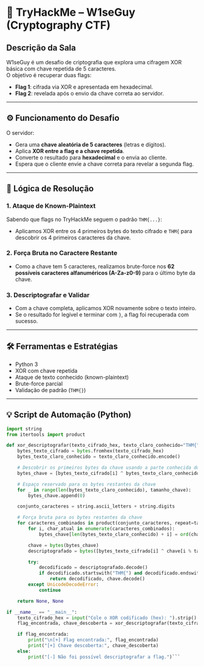 # 🧠 TryHackMe – W1seGuy (Cryptography CTF)

## Descrição da Sala  
W1seGuy é um desafio de criptografia que explora uma cifragem XOR básica com chave repetida de 5 caracteres.  
O objetivo é recuperar duas flags:

- **Flag 1**: cifrada via XOR e apresentada em hexadecimal.  
- **Flag 2**: revelada após o envio da chave correta ao servidor.

---

## ⚙️ Funcionamento do Desafio

O servidor:

- Gera uma **chave aleatória de 5 caracteres** (letras e dígitos).
- Aplica **XOR entre a flag e a chave repetida**.
- Converte o resultado para **hexadecimal** e o envia ao cliente.
- Espera que o cliente envie a chave correta para revelar a segunda flag.

---

## 🧩 Lógica de Resolução

### 1. Ataque de Known-Plaintext
Sabendo que flags no TryHackMe seguem o padrão `THM{...}`:

- Aplicamos XOR entre os 4 primeiros bytes do texto cifrado e `THM{` para descobrir os 4 primeiros caracteres da chave.

### 2. Força Bruta no Caractere Restante

- Como a chave tem 5 caracteres, realizamos brute-force nos **62 possíveis caracteres alfanuméricos (A-Za-z0-9)** para o último byte da chave.

### 3. Descriptografar e Validar

- Com a chave completa, aplicamos XOR novamente sobre o texto inteiro.
- Se o resultado for legível e terminar com `}`, a flag foi recuperada com sucesso.

---

## 🛠️ Ferramentas e Estratégias

- Python 3  
- XOR com chave repetida  
- Ataque de texto conhecido (known-plaintext)  
- Brute-force parcial  
- Validação de padrão (`THM{}`)

---

## 💡 Script de Automação (Python)

```python
import string
from itertools import product

def xor_descriptografar(texto_cifrado_hex, texto_claro_conhecido="THM{", tamanho_chave=5):
    bytes_texto_cifrado = bytes.fromhex(texto_cifrado_hex)
    bytes_texto_claro_conhecido = texto_claro_conhecido.encode()

    # Descobrir os primeiros bytes da chave usando a parte conhecida do texto claro
    bytes_chave = [bytes_texto_cifrado[i] ^ bytes_texto_claro_conhecido[i] for i in range(len(bytes_texto_claro_conhecido))]

    # Espaço reservado para os bytes restantes da chave
    for _ in range(len(bytes_texto_claro_conhecido), tamanho_chave):
        bytes_chave.append(0)

    conjunto_caracteres = string.ascii_letters + string.digits

    # Força bruta para os bytes restantes da chave
    for caracteres_combinados in product(conjunto_caracteres, repeat=tamanho_chave - len(bytes_texto_claro_conhecido)):
        for i, char_atual in enumerate(caracteres_combinados):
            bytes_chave[len(bytes_texto_claro_conhecido) + i] = ord(char_atual)

        chave = bytes(bytes_chave)
        descriptografado = bytes([bytes_texto_cifrado[i] ^ chave[i % tamanho_chave] for i in range(len(bytes_texto_cifrado))])

        try:
            decodificado = descriptografado.decode()
            if decodificado.startswith("THM{") and decodificado.endswith("}"):
                return decodificado, chave.decode()
        except UnicodeDecodeError:
            continue

    return None, None

if __name__ == "__main__":
    texto_cifrado_hex = input("Cole o XOR codificado (hex): ").strip()
    flag_encontrada, chave_descoberta = xor_descriptografar(texto_cifrado_hex)

    if flag_encontrada:
        print("\n[+] Flag encontrada:", flag_encontrada)
        print("[+] Chave descoberta:", chave_descoberta)
    else:
        print("[-] Não foi possível descriptografar a flag.")```
